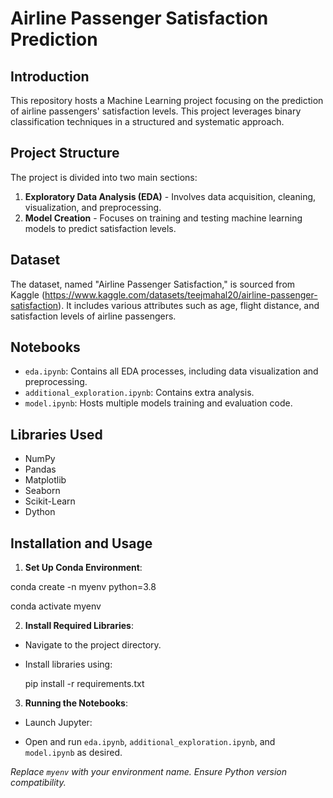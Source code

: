 # Airline Passenger Satisfaction Prediction

## Introduction
This repository hosts a Machine Learning project focusing on the prediction of airline passengers' satisfaction levels.  This project leverages binary classification techniques in a structured and systematic approach.

## Project Structure
The project is divided into two main sections:
1. **Exploratory Data Analysis (EDA)** - Involves data acquisition, cleaning, visualization, and preprocessing. 
2. **Model Creation** - Focuses on training and testing machine learning models to predict satisfaction levels.

## Dataset
The dataset, named "Airline Passenger Satisfaction," is sourced from Kaggle (https://www.kaggle.com/datasets/teejmahal20/airline-passenger-satisfaction). It includes various attributes such as age, flight distance, and satisfaction levels of airline passengers.

## Notebooks
- `eda.ipynb`: Contains all EDA processes, including data visualization and preprocessing.
- `additional_exploration.ipynb`: Contains extra analysis.
- `model.ipynb`: Hosts multiple models training and evaluation code.

## Libraries Used
- NumPy
- Pandas
- Matplotlib
- Seaborn
- Scikit-Learn
- Dython

## Installation and Usage

1. **Set Up Conda Environment**:

conda create -n myenv python=3.8

conda activate myenv

2. **Install Required Libraries**:
- Navigate to the project directory.
- Install libraries using:
  
  pip install -r requirements.txt


3. **Running the Notebooks**:
- Launch Jupyter:

- Open and run `eda.ipynb`, `additional_exploration.ipynb`, and `model.ipynb` as desired.

*Replace `myenv` with your environment name. Ensure Python version compatibility.*

